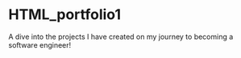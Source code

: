 # HTML_portfolio1
A dive into the projects I have created on my journey to becoming a software engineer!
